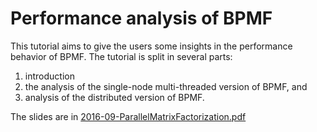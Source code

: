 # Performance analysis of BPMF

This tutorial aims to give the users some insights in the performance behavior of BPMF. 
The tutorial is split in several parts:

 1. introduction
 2. the analysis of the single-node multi-threaded version of BPMF, and 
 3. analysis of the distributed version of BPMF. 
 
 The slides are in [2016-09-ParallelMatrixFactorization.pdf](2016-09-ParallelMatrixFactorization.pdf)

